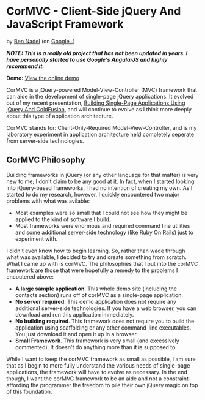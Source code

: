 
# CorMVC - Client-Side jQuery And JavaScript Framework

by [Ben Nadel][1] (on [Google+][2])

__*NOTE: This is a really old project that has not been updated in years. I
have personally started to use Google's AngularJS and highly recommend it.*__

__Demo:__ [View the online demo][4]

CorMVC is a jQuery-powered Model-View-Controller (MVC) framework that can 
aide in the development of single-page jQuery applications. It evolved out of
my recent presentation, [Building Single-Page Applications Using jQuery And ColdFusion][3],
and will continue to evolve as I think more deeply about this type of
application architecture.

CorMVC stands for: Client-Only-Required Model-View-Controller, and is my 
laboratory experiment in application architecture held completely seperate
from server-side technologies.

## CorMVC Philosophy

Building frameworks in jQuery (or any other language for that matter) is very
new to me; I don't claim to be any good at it. In fact, when I started looking 
into jQuery-based frameworks, I had no intention of creating my own. As I
started to do my research, however, I quickly encountered two major problems 
with what was avilable:

* Most examples were so small that I could not see how they might be applied 
to the kind of software I build.
* Most frameworks were enormous and required command line utilities and some
additional server-side technology (like Ruby On Rails) just to experiment with.

I didn't even know how to begin learning. So, rather than wade through what was
available, I decided to try and create something from scratch. What I came up 
with is corMVC. The philosophies that I put into the corMVC framework are those 
that were hopefully a remedy to the problems I encoutered above:

* __A large sample application__. This whole demo site (including the contacts 
section) runs off of corMVC as a single-page application.
* __No server required__. This demo application does not require any additional
server-side technologies. If you have a web browser, you can download and run
this application immediately.
* __No building required__. This framework does not require you to build the
application using scaffolding or any other command-line executables. You just
download it and open it up in a browser.
* __Small Framework__. This framework is very small (and excessively 
commented). It doesn't do anything more than it is supposed to.

While I want to keep the corMVC framework as small as possible, I am sure that
as I begin to more fully understand the various needs of single-page
applications, the framework will have to evolve as necessary. In the end 
though, I want the corMVC framework to be an aide and not a constraint-
affording the programmer the freedom to pile their own jQuery magic on top of 
this foundation.


[1]: http://www.bennadel.com
[2]: https://plus.google.com/108976367067760160494?rel=author
[3]: http://www.bennadel.com/blog/1730-Building-Single-Page-Applications-Using-jQuery-And-ColdFusion-With-Ben-Nadel-Video-Presentation-.htm
[4]: http://bennadel.github.io/CorMVC